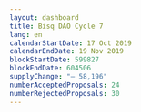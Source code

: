 ```yaml
---
layout: dashboard
title: Bisq DAO Cycle 7
lang: en
calendarStartDate: 17 Oct 2019
calendarEndDate: 19 Nov 2019
blockStartDate: 599827
blockEndDate: 604506
supplyChange: "— 58,196"
numberAcceptedProposals: 24
numberRejectedProposals: 30
---
```

